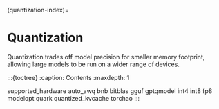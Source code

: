 (quantization-index)=

# Quantization

Quantization trades off model precision for smaller memory footprint, allowing large models to be run on a wider range of devices.

:::{toctree}
:caption: Contents
:maxdepth: 1

supported_hardware
auto_awq
bnb
bitblas
gguf
gptqmodel
int4
int8
fp8
modelopt
quark
quantized_kvcache
torchao
:::
